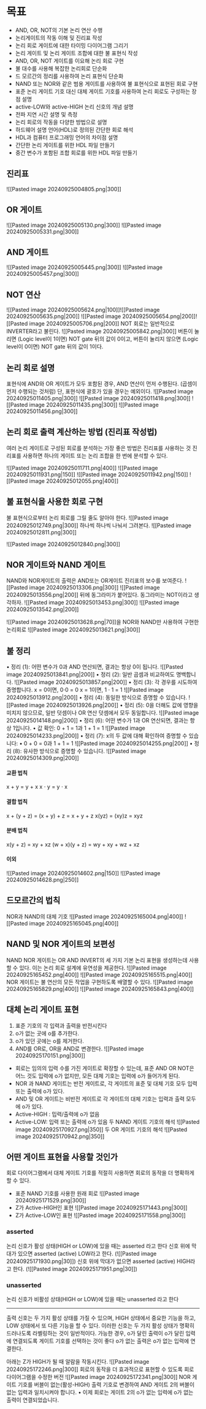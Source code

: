 # 목표
- AND, OR, NOT의 기본 논리 연산 수행
- 논리게이트의 작동 이해 및 진리표 작성
- 논리 회로 게이트에 대한 타이밍 다이어그램 그리기
- 논리 게이트 및 논리 게이트 조합에 대한 불 표현식 작성
- AND, OR, NOT 게이트를 이요해 논리 회로 구현
- 불 대수를 사용해 복잡한 논리회로 단순화
- 드 모르간의 정리를 사용하여 논리 표현식 단순화
- NAND 또는 NOR와 같은 범용 게이트를 사용하여 불 표현식으로 표현된 회로 구현
- 표준 논리 게이트 기호 대신 대체 게이트 기호를 사용하여 논리 회로도 구성하는 장점 설명
- active-LOW와 active-HIGH 논리 신호의 개념 설명
- 전파 지연 시간 설명 및 측정
- 논리 회로의 작동을 다양한 방법으로 설명
- 하드웨어 설명 언어(HDL)로 정의된 간단한 회로 해석
- HDL과 컴퓨터 프로그래밍 언어의 차이점 설명
- 간단한 논리 게이트를 위한 HDL 파일 만들기
- 중간 변수가 포함된 조합 회로를 위한 HDL 파일 만들기
## 진리표
![[Pasted image 20240925004805.png|300]]
## OR 게이트
![[Pasted image 20240925005130.png|300]]
![[Pasted image 20240925005331.png|300]]
## AND 게이트
![[Pasted image 20240925005445.png|300]]
![[Pasted image 20240925005457.png|300]]
## NOT 연산
![[Pasted image 20240925005624.png|100]]![[Pasted image 20240925005635.png|200]]
![[Pasted image 20240925005654.png|200]]![[Pasted image 20240925005706.png|200]]
NOT 회로는 일반적으로 INVERTER라고 불린다.
![[Pasted image 20240925005842.png|300]]
버튼이 눌리면 (Logic level이 1이면) NOT gate 뒤의 값이 0이고, 
버튼이 눌리지 않으면 (Logic level이 0이면) NOT gate 뒤의 값이 1이다.
## 논리 회로 설명
표현식에 AND와 OR 게이트가 모두 포함된 경우, AND 연산이 먼저 수행된다. (곱셈이 먼저 수행되는 것처럼)
단, 표현식에 괄호가 있을 경우는 예외이다.
![[Pasted image 20240925011405.png|300]]
![[Pasted image 20240925011418.png|300]]
![[Pasted image 20240925011435.png|300]]
![[Pasted image 20240925011456.png|300]]
## 논리 회로 출력 계산하는 방법 (진리표 작성법)
여러 논리 게이트로 구성된 회로를 분석하는 가장 좋은 방법은 진리표를 사용하는 것
진리표를 사용하면 하나의 게이트 또는 논리 조합을 한 번에 분석할 수 있다.

![[Pasted image 20240925011711.png|400]]
![[Pasted image 20240925011931.png|150]]        ![[Pasted image 20240925011942.png|150]]
![[Pasted image 20240925012055.png|400]]
## 불 표현식을 사용한 회로 구현
불 표현식으로부터 논리 회로를 그릴 줄도 알아야 한다.
![[Pasted image 20240925012749.png|300]]
하나씩 하나씩 나눠서 그려본다.
![[Pasted image 20240925012811.png|300]]

![[Pasted image 20240925012840.png|300]]
## NOR 게이트와 NAND 게이트
NAND와 NOR게이트의 출력은 AND또는 OR게이트 진리표의 보수를 보여준다.
![[Pasted image 20240925013306.png|300]]
![[Pasted image 20240925013556.png|200]]
뒤에 동그라미가 붙어있다. 동그라미는 NOT이라고 생각하자.
![[Pasted image 20240925013453.png|300]]
![[Pasted image 20240925013542.png|200]]

![[Pasted image 20240925013628.png|70]]을 NOR와 NAND만 사용하여 구현한 논리회로
![[Pasted image 20240925013621.png|300]]
## 불 정리
•	정리 (1): 어떤 변수가 0과 AND 연산되면, 결과는 항상 0이 됩니다.
![[Pasted image 20240925013841.png|200]]
•	정리 (2): 일반 곱셈과 비교하여도 명백합니다.
![[Pasted image 20240925013857.png|200]]
•	정리 (3): 각 경우를 시도하여 증명합니다.
x = 0이면, 0⋅0 = 0
x = 1이면, 1 ⋅ 1 = 1
![[Pasted image 20240925013912.png|200]]
•	정리 (4): 동일한 방식으로 증명할 수 있습니다.
![[Pasted image 20240925013926.png|200]]
•	정리 (5): 0을 더해도 값에 영향을 미치지 않으므로, 일반 덧셈이나 OR 연산 덧셈에서 모두 동일합니다.
![[Pasted image 20240925014148.png|200]]
•	정리 (6): 어떤 변수가 1과 OR 연산되면, 결과는 항상 1입니다.
•	값 확인: 0 + 1 = 1과 1 + 1 = 1
![[Pasted image 20240925014233.png|200]]
•	정리 (7): x의 두 값에 대해 확인하여 증명할 수 있습니다:
•	0 + 0 = 0과 1 + 1 = 1
![[Pasted image 20240925014255.png|200]]
•	정리 (8): 유사한 방식으로 증명할 수 있습니다.
![[Pasted image 20240925014309.png|200]]
#### 교환 법칙
x  + y = y + x
x ⋅ y = y ⋅ x
#### 결합 법칙
x + (y + z) = (x + y) + z = x + y + z
x(yz) = (xy)z = xyz
#### 분배 법칙
x(y + z) = xy + xz
(w + x)(y + z) = wy + xy + wz + xz
#### 이외
![[Pasted image 20240925014602.png|150]]
![[Pasted image 20240925014628.png|250]]
## 드모르간의 법칙
NOR과 NAND의 대체 기호
![[Pasted image 20240925165004.png|400]]
![[Pasted image 20240925165045.png|400]]

## NAND 및 NOR 게이트의 보편성
NAND NOR 게이트는 OR AND INVERT의 세 가지 기본 논리 표현을 생성하는데 사용할 수 있다.
이는 논리 회로 설계에 유연성을 제공한다.
![[Pasted image 20240925165452.png|400]]
![[Pasted image 20240925165515.png|400]]
NOR 게이트는 불 연산의 모든 작업을 구현하도록 배열할 수 있다.
![[Pasted image 20240925165829.png|400]]
![[Pasted image 20240925165843.png|400]]
## 대체 논리 게이트 표현
1.  표준 기호의 각 입력과 출력을 반전시킨다
2. o가 없는 곳에 o를 추가한다.
3. o가 있던 곳에는 o를 제거한다.
4. AND를 OR로, OR을 AND로 변경한다.
![[Pasted image 20240925170151.png|300]]
- 회로는 임의의 입력 수를 가진 게이트로 확장할 수 있는데, 표준 AND OR NOT은 어느 것도 입력에 o가 없지만, 모든 대체 기호는 입력에 o가 들어가게 된다.
- NOR 과 NAND 게이트는 반전 게이트로, 각 게이트의 표준 및 대체 기호 모두 입력 또는 출력에 o가 있다.
- AND 및 OR 게이트는 비반전 게이트로 각 게이트의 대체 기호는 입력과 출력 모두에 o가 있다.
- Active-HIGH : 밉력/출력에 o가 없음
- Active-LOW: 입력 또는 출력에 o가 있음
두 NAND 게이트 기호의 해석
![[Pasted image 20240925170927.png|350]]
두 OR 게이트 기호의 해석
![[Pasted image 20240925170942.png|350]]

## 어떤 게이트 표현을 사용할 것인가
회로 다이어그램에서 대체 게이트 기호를 적절히 사용하면 회로의 동작을 더 명확하게 할 수 있다.
- 표준 NAND 기호를 사용한 원래 회로
![[Pasted image 20240925171529.png|300]]
- Z가 Active-HIGH인 표현
![[Pasted image 20240925171443.png|300]]
- Z가 Active-LOW인 표현
![[Pasted image 20240925171558.png|300]]
### asserted
논리 신호가 활성 상태(HIGH or LOW)에 있을 때는 asserted 라고 한다
신호 위에 막대가 있으면 asserted (active) LOW라고 한다. (![[Pasted image 20240925171930.png|30]])
신호 위에 막대가 없으면 asserted (active) HIGH라고 한다. (![[Pasted image 20240925171951.png|30]])
### unasserted
논리 신호가 비활성 상태(HIGH or LOW)에 있을 때는 unasserted 라고 한다

----
출력 신호는 두 가지 활성 상태를 가질 수 있으며, HIGH 상태에서 중요한 기능을 하고, LOW 상태에서 또 다른 기능을 할 수 있다.
이러한 신호는 두 가지 활성 상태가 명확히 드러나도록 라벨링하는 것이 일반적이다.
가능한 경우, o가 달린 출력이 o가 달린 입력에 연결되도록 게이트 기호를 선택하는 것이 좋다
o가 없는 출력은 o가 없는 입력에 연결한다.

아래는 Z가 HIGH가 될 때 알람을 작동시킨다.
![[Pasted image 20240925172246.png|300]]
회로의 동작을 더 효과적으로 표현할 수 있도록 회로 다이어그램을 수정한 버전
![[Pasted image 20240925172341.png|300]]
NOR 게이트 기호를 버블이 없는(활성-HIGH) 출력 기호로 변경하여 AND 게이트 2의 버블이 없는 입력과 일치시켜야 합니다.
• 이제 회로는 게이트 2의 o가 없는 입력에 o가 없는 출력이 연결되었습니다.

